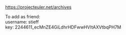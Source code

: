 https://projecteuler.net/archives

To add as friend:  
username: stieff  
key: 2244611_ecMnZE4GiLdhrHDFwwHVItAXVtbqPH7M
